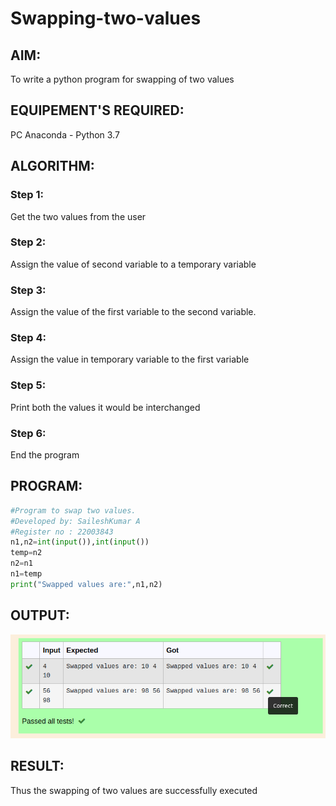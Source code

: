 # Swapping-two-values
## AIM:
To write a python program for swapping of two values
## EQUIPEMENT'S REQUIRED: 
PC
Anaconda - Python 3.7
## ALGORITHM: 
### Step 1:
Get the two values from the user
### Step 2: 
Assign the value of second variable to a temporary variable 
### Step 3: 
Assign the value of the first variable to the second variable.
### Step 4:  
Assign the value in temporary variable to the first variable
### Step 5: 
Print both the values it would be interchanged
### Step 6: 
End the program
## PROGRAM:
``` python
#Program to swap two values.
#Developed by: SaileshKumar A
#Register no : 22003843
n1,n2=int(input()),int(input())
temp=n2
n2=n1
n1=temp
print("Swapped values are:",n1,n2)
```

## OUTPUT:

![output1](/out1.png)



## RESULT:
Thus the swapping of two values are successfully executed




